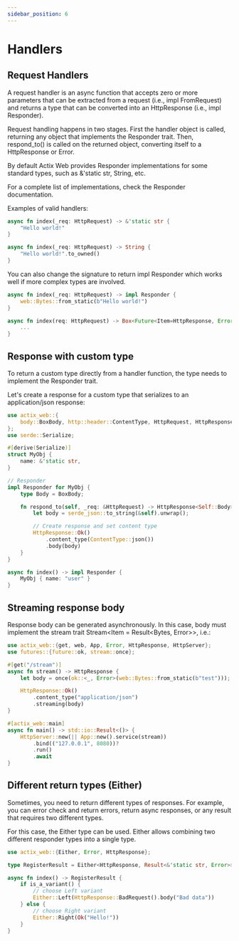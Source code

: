 ```yaml
---
sidebar_position: 6
---
```


# Handlers
## Request Handlers

A request handler is an async function that accepts zero or more parameters that can be extracted from a request (i.e., impl FromRequest) and returns a type that can be converted into an HttpResponse (i.e., impl Responder).

Request handling happens in two stages. First the handler object is called, returning any object that implements the Responder trait. Then, respond_to() is called on the returned object, converting itself to a HttpResponse or Error.

By default Actix Web provides Responder implementations for some standard types, such as &'static str, String, etc.

For a complete list of implementations, check the Responder documentation.

Examples of valid handlers:

```rust
async fn index(_req: HttpRequest) -> &'static str {
    "Hello world!"
}
```
```rust
async fn index(_req: HttpRequest) -> String {
    "Hello world!".to_owned()
}
```
You can also change the signature to return impl Responder which works well if more complex types are involved.

```rust
async fn index(_req: HttpRequest) -> impl Responder {
    web::Bytes::from_static(b"Hello world!")
}
```
```rust
async fn index(req: HttpRequest) -> Box<Future<Item=HttpResponse, Error=Error>> {
    ...
}
```

## Response with custom type

To return a custom type directly from a handler function, the type needs to implement the Responder trait.

Let's create a response for a custom type that serializes to an application/json response:

```rust
use actix_web::{
    body::BoxBody, http::header::ContentType, HttpRequest, HttpResponse, Responder,
};
use serde::Serialize;

#[derive(Serialize)]
struct MyObj {
    name: &'static str,
}

// Responder
impl Responder for MyObj {
    type Body = BoxBody;

    fn respond_to(self, _req: &HttpRequest) -> HttpResponse<Self::Body> {
        let body = serde_json::to_string(&self).unwrap();

        // Create response and set content type
        HttpResponse::Ok()
            .content_type(ContentType::json())
            .body(body)
    }
}

async fn index() -> impl Responder {
    MyObj { name: "user" }
}
```

## Streaming response body

Response body can be generated asynchronously. In this case, body must implement the stream trait Stream<Item = Result<Bytes, Error>>, i.e.:

```rust
use actix_web::{get, web, App, Error, HttpResponse, HttpServer};
use futures::{future::ok, stream::once};

#[get("/stream")]
async fn stream() -> HttpResponse {
    let body = once(ok::<_, Error>(web::Bytes::from_static(b"test")));

    HttpResponse::Ok()
        .content_type("application/json")
        .streaming(body)
}

#[actix_web::main]
async fn main() -> std::io::Result<()> {
    HttpServer::new(|| App::new().service(stream))
        .bind(("127.0.0.1", 8080))?
        .run()
        .await
}
```

## Different return types (Either)

Sometimes, you need to return different types of responses. For example, you can error check and return errors, return async responses, or any result that requires two different types.

For this case, the Either type can be used. Either allows combining two different responder types into a single type.

```rust
use actix_web::{Either, Error, HttpResponse};

type RegisterResult = Either<HttpResponse, Result<&'static str, Error>>;

async fn index() -> RegisterResult {
    if is_a_variant() {
        // choose Left variant
        Either::Left(HttpResponse::BadRequest().body("Bad data"))
    } else {
        // choose Right variant
        Either::Right(Ok("Hello!"))
    }
}
```